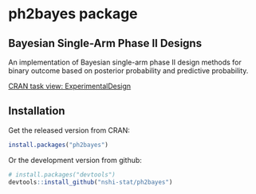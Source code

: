 
# ph2bayes package


## Bayesian Single-Arm Phase II Designs

An implementation of Bayesian single-arm phase II design methods for binary outcome based on posterior probability and predictive probability.

[CRAN task view: ExperimentalDesign](https://cran.r-project.org/view=ExperimentalDesign)


## Installation

Get the released version from CRAN:

```R
install.packages("ph2bayes")
```

Or the development version from github:

```R
# install.packages("devtools")
devtools::install_github("nshi-stat/ph2bayes")
```

